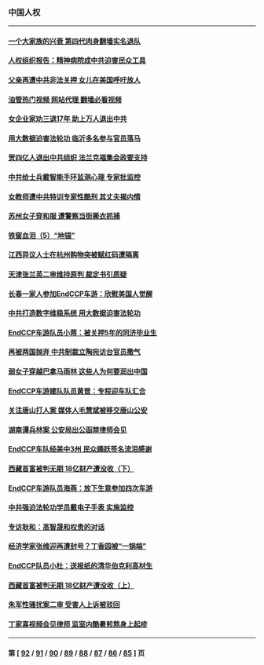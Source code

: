 ### 中国人权
---
#### [一个大家族的兴衰 第四代肉身翻墙实名退队](../../pages/ncid278/n13804661.md?08181245) 
#### [人权组织报告：精神病院成中共迫害民众工具](../../pages/ncid278/n13804311.md?08181245) 
#### [父亲再遭中共非法关押 女儿在美国呼吁放人](../../pages/ncid278/n13804643.md?08181245) 
#### [油管热门视频 网站代理 翻墙必看视频](http://209.222.30.114:81/youtube.html?08181245)
#### [女企业家劝三退17年 助上万人退出中共](../../pages/ncid278/n13803984.md?08181245) 
#### [用大数据迫害法轮功 临沂多名参与官员落马](../../pages/ncid278/n13803374.md?08181245) 
#### [贺四亿人退出中共组织 法兰克福集会政要支持](../../pages/ncid278/n13803117.md?08181245) 
#### [中共给士兵戴智能手环监测心理 专家批监控](../../pages/ncid278/n13803076.md?08181245) 
#### [女教师遭中共特训专家性酷刑 其丈夫揭内情](../../pages/ncid278/n13802924.md?08181245) 
#### [苏州女子穿和服 遭警察当街撕衣抓捕](../../pages/ncid278/n13802941.md?08181245) 
#### [铁窗血泪（5）“地锚”](../../pages/ncid278/n13801004.md?08181245) 
#### [江西异议人士在杭州购物突被赋红码遭隔离](../../pages/ncid278/n13802167.md?08181245) 
#### [天津张兰英二审维持原判 裁定书引质疑](../../pages/ncid278/n13802123.md?08181245) 
#### [长春一家人参加EndCCP车游：欣慰美国人觉醒](../../pages/ncid278/n13801543.md?08181245) 
#### [中共打造数字维稳系统 用大数据迫害法轮功](../../pages/ncid278/n13799087.md?08181245) 
#### [EndCCP车游队员小蒋：被关押5年的同济毕业生](../../pages/ncid278/n13801538.md?08181245) 
#### [再被两国抛弃 中共制裁立陶宛访台官员撒气](../../pages/ncid278/n13801476.md?08181245) 
#### [弱女子穿越巴拿马雨林 这些人为何要润出中国](../../pages/ncid278/n13801261.md?08181245) 
#### [EndCCP车游建队队员黄晋：专程迎车队汇合](../../pages/ncid278/n13800298.md?08181245) 
#### [关注唐山打人案 媒体人毛慧斌被移交唐山公安](../../pages/ncid278/n13801163.md?08181245) 
#### [湖南谭兵林案 公安局出公函禁律师会见](../../pages/ncid278/n13801154.md?08181245) 
#### [EndCCP车队经美中3州 民众踊跃签名流泪感谢](../../pages/ncid278/n13800967.md?08181245) 
#### [西藏首富被判无期 18亿财产遭没收（下）](../../pages/ncid278/n13800872.md?08181245) 
#### [EndCCP车游队员海燕：放下生意参加四次车游](../../pages/ncid278/n13800772.md?08181245) 
#### [中共强迫法轮功学员戴电子手表 实施监控](../../pages/ncid278/n13800403.md?08181245) 
#### [专访耿和：高智晟和权贵的对话](../../pages/ncid278/n13800480.md?08181245) 
#### [经济学家张维迎再遭封号？丁香园被“一锅端”](../../pages/ncid278/n13800289.md?08181245) 
#### [EndCCP队员小杜：送报纸的清华伯克利高材生](../../pages/ncid278/n13800311.md?08181245) 
#### [西藏首富被判无期 18亿财产遭没收（上）](../../pages/ncid278/n13800374.md?08181245) 
#### [朱军性骚扰案二审 受害人上诉被驳回](../../pages/ncid278/n13800163.md?08181245) 
#### [丁家喜视频会见律师 监室内酷暑煎熬身上起疹](../../pages/ncid278/n13800157.md?08181245) 

---
#### 第 [ [92](./92.md?08181245) / [91](./91.md?08181245) / [90](./90.md?08181245) / [89](./89.md?08181245) / [88](./88.md?08181245) / [87](./87.md?08181245) / [86](./86.md?08181245) / [85](./85.md?08181245) ] 页
